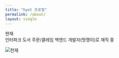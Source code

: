 ```yaml
---
title: "hyot 프로필"
permalink: /about/
layout: single
---
```


현재  
인터파크 도서 주문/클레임 백엔드 개발자(멋쟁이)로 재직 중  

![천재]({{page.url}}/assets/images/genius.jpg "천재!")